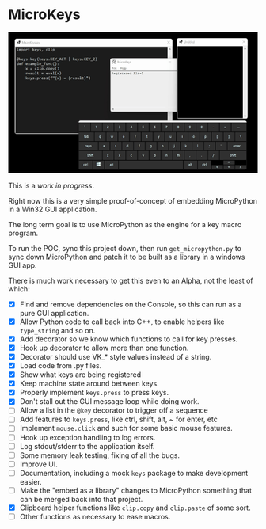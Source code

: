 # MicroKeys

![](images/quick_run.gif)

This is a *work in progress*.

Right now this is a very simple proof-of-concept of embedding MicroPython in a Win32 GUI application.

The long term goal is to use MicroPython as the engine for a key macro program.

To run the POC, sync this project down, then run `get_micropython.py` to sync down MicroPython and patch it to be built as a library in a windows GUI app.

There is much work necessary to get this even to an Alpha, not the least of which:

- [x] Find and remove dependencies on the Console, so this can run as a pure GUI application.
- [x] Allow Python code to call back into C++, to enable helpers like `type_string` and so on.
- [x] Add decorator so we know which functions to call for key presses.
- [x] Hook up decorator to allow more than one function.
- [x] Decorator should use VK_* style values instead of a string.
- [x] Load code from .py files.
- [x] Show what keys are being registered
- [x] Keep machine state around between keys.
- [x] Properly implement `keys.press` to press keys.
- [x] Don't stall out the GUI message loop while doing work.
- [ ] Allow a list in the `@key` decorator to trigger off a sequence
- [ ] Add features to `keys.press`, like ctrl, shift, alt, ~ for enter, etc
- [ ] Implement `mouse.click` and such for some basic mouse features.
- [ ] Hook up exception handling to log errors.
- [ ] Log stdout/stderr to the application itself.
- [ ] Some memory leak testing, fixing of all the bugs.
- [ ] Improve UI.
- [ ] Documentation, including a mock `keys` package to make development easier.
- [ ] Make the "embed as a library" changes to MicroPython something that can be merged back into that project.
- [x] Clipboard helper functions like `clip.copy` and `clip.paste` of some sort.
- [ ] Other functions as necessary to ease macros.
